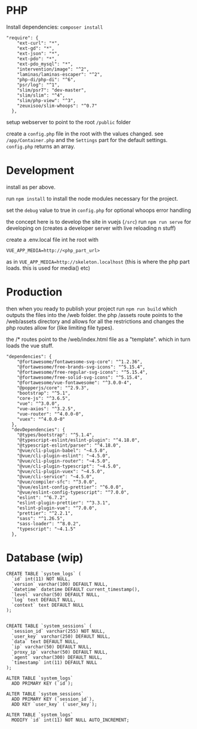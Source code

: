 # PHP
Install dependencies:
`composer install`

```
"require": {
    "ext-curl": "*",
    "ext-gd": "*",
    "ext-json": "*",
    "ext-pdo": "*",
    "ext-pdo_mysql": "*",
    "intervention/image": "^2",
    "laminas/laminas-escaper": "^2",
    "php-di/php-di": "^6",
    "psr/log": "^1",
    "slim/psr7": "dev-master",
    "slim/slim": "^4",
    "slim/php-view": "^3",
    "zeuxisoo/slim-whoops": "^0.7"
  },
```

setup webserver to point to the root `/public` folder 

create a `config.php` file in the root with the values changed. see `/app/Container.php` and the `Settings` part for the default settings. `config.php` returns an array. 

# Development  

install as per above. 

run `npm install` to install the node modules necessary for the project. 

set the `debug` value to true in `config.php` for optional whoops error handling 

the concept here is to develop the site in vuejs (`/src`) run `npm run serve` for developing on (creates a developer server with live reloading n stuff) 

create a .env.local file int he root with
```
VUE_APP_MEDIA=http://<php_part_url> 
```
as in `VUE_APP_MEDIA=http://skeleton.localhost` (this is where the php part loads. this is used for media() etc)

# Production

then when you ready to publish your project run `npm run build` which outputs the files into the /web folder. the php /assets route points to the /web/assets directory and allows for all the restrictions and changes the php routes allow for (like limiting file types). 

the /* routes point to the /web/index.html file as a "template". which in turn loads the vue stuff. 


``` 
"dependencies": {
    "@fortawesome/fontawesome-svg-core": "^1.2.36",
    "@fortawesome/free-brands-svg-icons": "^5.15.4",
    "@fortawesome/free-regular-svg-icons": "^5.15.4",
    "@fortawesome/free-solid-svg-icons": "^5.15.4",
    "@fortawesome/vue-fontawesome": "^3.0.0-4",
    "@popperjs/core": "^2.9.3",
    "bootstrap": "^5.1",
    "core-js": "^3.6.5",
    "vue": "^3.0.0",
    "vue-axios": "^3.2.5",
    "vue-router": "^4.0.0-0",
    "vuex": "^4.0.0-0"
  },
  "devDependencies": {
    "@types/bootstrap": "^5.1.4",
    "@typescript-eslint/eslint-plugin": "^4.18.0",
    "@typescript-eslint/parser": "^4.18.0",
    "@vue/cli-plugin-babel": "~4.5.0",
    "@vue/cli-plugin-eslint": "~4.5.0",
    "@vue/cli-plugin-router": "~4.5.0",
    "@vue/cli-plugin-typescript": "~4.5.0",
    "@vue/cli-plugin-vuex": "~4.5.0",
    "@vue/cli-service": "~4.5.0",
    "@vue/compiler-sfc": "^3.0.0",
    "@vue/eslint-config-prettier": "^6.0.0",
    "@vue/eslint-config-typescript": "^7.0.0",
    "eslint": "^6.7.2",
    "eslint-plugin-prettier": "^3.3.1",
    "eslint-plugin-vue": "^7.0.0",
    "prettier": "^2.2.1",
    "sass": "^1.26.5",
    "sass-loader": "^8.0.2",
    "typescript": "~4.1.5"
  },
```



# Database (wip)

```
CREATE TABLE `system_logs` (
  `id` int(11) NOT NULL,
  `version` varchar(100) DEFAULT NULL,
  `datetime` datetime DEFAULT current_timestamp(),
  `level` varchar(50) DEFAULT NULL,
  `log` text DEFAULT NULL,
  `context` text DEFAULT NULL
);


CREATE TABLE `system_sessions` (
  `session_id` varchar(255) NOT NULL,
  `user_key` varchar(250) DEFAULT NULL,
  `data` text DEFAULT NULL,
  `ip` varchar(50) DEFAULT NULL,
  `proxy_ip` varchar(50) DEFAULT NULL,
  `agent` varchar(300) DEFAULT NULL,
  `timestamp` int(11) DEFAULT NULL
);

ALTER TABLE `system_logs`
  ADD PRIMARY KEY (`id`);

ALTER TABLE `system_sessions`
  ADD PRIMARY KEY (`session_id`),
  ADD KEY `user_key` (`user_key`);

ALTER TABLE `system_logs`
  MODIFY `id` int(11) NOT NULL AUTO_INCREMENT;
```